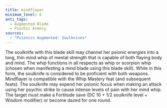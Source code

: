 ```yaml
---
title: mindflayer
minimum_level: 6
anti_tags:
  - Augmented Blade
  - Psychic Armory
sources:
  - "Psionics Augmented: Soulknives"
---
```


The soulknife with this blade skill may channel her psionic energies into a long, thin mind whip of mental strength that is capable of both flaying body and mind. The whip functions in all respects as whip or scorpion whip (chosen when manifesting a mind blade using this blade skill). While in this form, the soulknife is considered to be proficient with both weapons. Mindflayer is compatible with the Whip Mastery feat (and subsequent feats). The soulknife may expend her psionic focus when making an attack using her psychic strike to cause intense levels of pain with her mind whip. The target must make a Fortitude save (DC 10 + 1/2 soulknife level + Wisdom modifier) or become dazed for one round.
